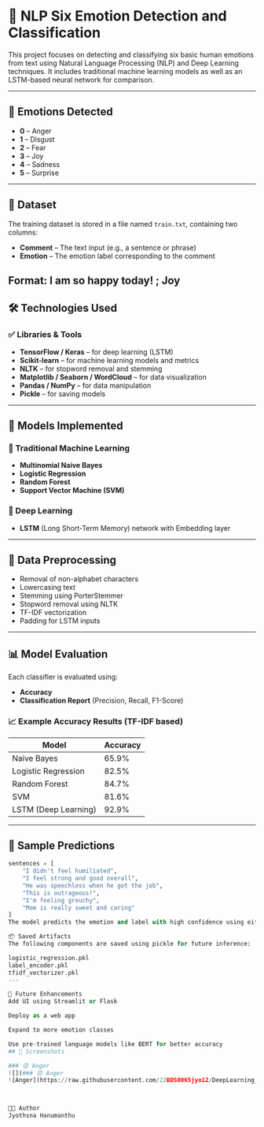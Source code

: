 # 🧠 NLP Six Emotion Detection and Classification

This project focuses on detecting and classifying six basic human emotions from text using Natural Language Processing (NLP) and Deep Learning techniques. It includes traditional machine learning models as well as an LSTM-based neural network for comparison.

---

## 📌 Emotions Detected
- **0** – Anger  
- **1** – Disgust  
- **2** – Fear  
- **3** – Joy  
- **4** – Sadness  
- **5** – Surprise  

---

## 📁 Dataset

The training dataset is stored in a file named `train.txt`, containing two columns:
- **Comment** – The text input (e.g., a sentence or phrase)
- **Emotion** – The emotion label corresponding to the comment

Format:
I am so happy today! ; Joy
---

## 🛠️ Technologies Used

### ✅ Libraries & Tools
- **TensorFlow / Keras** – for deep learning (LSTM)
- **Scikit-learn** – for machine learning models and metrics
- **NLTK** – for stopword removal and stemming
- **Matplotlib / Seaborn / WordCloud** – for data visualization
- **Pandas / NumPy** – for data manipulation
- **Pickle** – for saving models

---

## 🧪 Models Implemented

### 🔹 Traditional Machine Learning
- **Multinomial Naive Bayes**
- **Logistic Regression**
- **Random Forest**
- **Support Vector Machine (SVM)**

### 🔹 Deep Learning
- **LSTM** (Long Short-Term Memory) network with Embedding layer

---

## 🧼 Data Preprocessing

- Removal of non-alphabet characters
- Lowercasing text
- Stemming using PorterStemmer
- Stopword removal using NLTK
- TF-IDF vectorization
- Padding for LSTM inputs

---

## 📊 Model Evaluation

Each classifier is evaluated using:
- **Accuracy**
- **Classification Report** (Precision, Recall, F1-Score)
### 📈 Example Accuracy Results (TF-IDF based)
| Model                 | Accuracy |
|----------------------|----------|
| Naive Bayes          | 65.9%    |
| Logistic Regression  | 82.5%    |
| Random Forest        | 84.7%    |
| SVM                  | 81.6%    |
| LSTM (Deep Learning) | 92.9%    |

---

## 🔮 Sample Predictions

```python
sentences = [
    "I didn't feel humiliated",
    "I feel strong and good overall",
    "He was speechless when he got the job",
    "This is outrageous!",
    "I'm feeling grouchy",
    "Mom is really sweet and caring"
]
The model predicts the emotion and label with high confidence using either the ML or DL approach.

📦 Saved Artifacts
The following components are saved using pickle for future inference:

logistic_regression.pkl
label_encoder.pkl
tfidf_vectorizer.pkl
---

📌 Future Enhancements
Add UI using Streamlit or Flask

Deploy as a web app

Expand to more emotion classes

Use pre-trained language models like BERT for better accuracy
## 📸 Screenshots

### 😡 Anger
![](### 😡 Anger
![Anger](https://raw.githubusercontent.com/22BDS0065jyo12/DeepLearning_NLP_SixEmotion_Detection_Jyothsna/main/anger.png)



👩‍💻 Author
Jyothsna Hanumanthu

